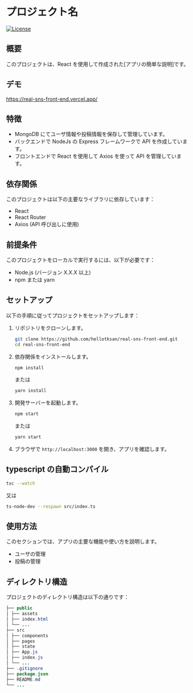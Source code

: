 # プロジェクト名

[![License](https://img.shields.io/badge/license-MIT-blue.svg)](LICENSE)

## 概要

このプロジェクトは、React を使用して作成された[アプリの簡単な説明]です。

## デモ

https://real-sns-front-end.vercel.app/

## 特徴

- MongoDB にてユーザ情報や投稿情報を保存して管理しています。
- バックエンドで NodeJs の Express フレームワークで API を作成しています。
- フロントエンドで React を使用して Axios を使って API を管理しています。

## 依存関係

このプロジェクトは以下の主要なライブラリに依存しています：

- React
- React Router
- Axios (API 呼び出しに使用)

## 前提条件

このプロジェクトをローカルで実行するには、以下が必要です：

- Node.js (バージョン X.X.X 以上)
- npm または yarn

## セットアップ

以下の手順に従ってプロジェクトをセットアップします：

1. リポジトリをクローンします。

   ```sh
   git clone https://github.com/hellotksan/real-sns-front-end.git
   cd real-sns-front-end
   ```

2. 依存関係をインストールします。

   ```sh
   npm install
   ```

   または

   ```sh
   yarn install
   ```

3. 開発サーバーを起動します。

   ```sh
   npm start
   ```

   または

   ```sh
   yarn start
   ```

4. ブラウザで `http://localhost:3000` を開き、アプリを確認します。

## typescript の自動コンパイル

```sh
tsc --watch
```

又は

```sh
ts-node-dev --respawn src/index.ts
```

## 使用方法

このセクションでは、アプリの主要な機能や使い方を説明します。

- ユーザの管理
- 投稿の管理

## ディレクトリ構造

プロジェクトのディレクトリ構造は以下の通りです：

```java
├── public
│ ├── assets
│ ├── index.html
│ └── ...
├── src
│ ├── components
│ ├── pages
│ ├── state
│ ├── App.js
│ ├── index.js
│ └── ...
├── .gitignore
├── package.json
├── README.md
└── ...
```
